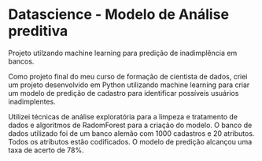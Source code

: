 # Datascience - Modelo de Análise preditiva
Projeto utilzando machine learning para predição de inadimplência em bancos.

Como projeto final do meu curso de formação de cientista de dados, criei um projeto desenvolvido em Python 
utilizando machine learning para criar um modelo de predição de cadastro para identificar possíveis usuários inadimplentes. 

Utilizei técnicas de análise exploratória para a limpeza e tratamento de dados e algoritmos de RadomForest para a criação do modelo. 
O banco de dados utilizado foi de um banco alemão com 1000 cadastros e 20 atributos. Todos os atributos estão codificados. 
O modelo de predição alcançou uma taxa de acerto de 78%.
